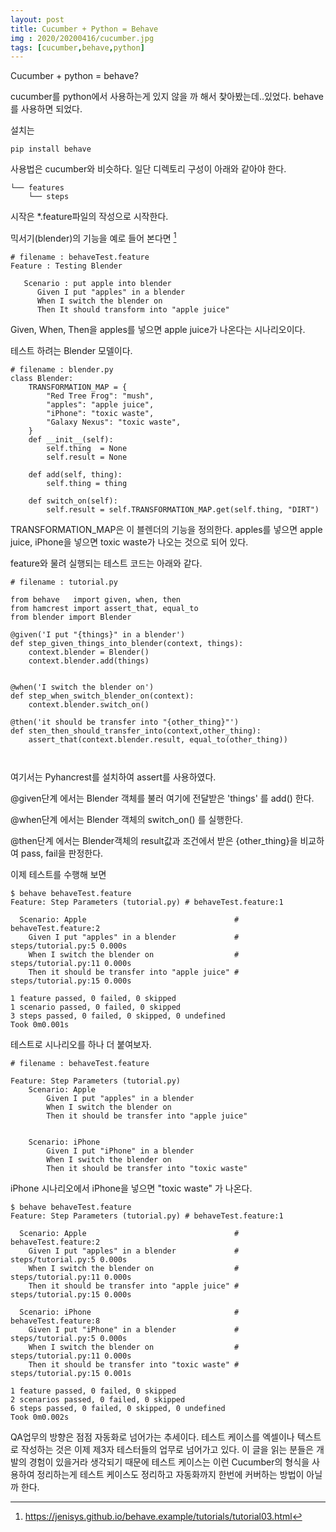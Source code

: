 ```yaml
---
layout: post
title: Cucumber + Python = Behave
img : 2020/20200416/cucumber.jpg
tags: [cucumber,behave,python]
---
```




Cucumber + python = behave?

cucumber를 python에서 사용하는게 있지 않을 까 해서 찾아봤는데..있었다. behave를 사용하면 되었다. 

설치는

```
pip install behave
```



사용법은 cucumber와 비슷하다. 일단 디렉토리 구성이 아래와 같아야 한다. 

```
└── features
    └── steps

```



시작은 *.feature파일의 작성으로 시작한다. 

믹서기(blender)의 기능을 예로 들어 본다면 [^1]



```
# filename : behaveTest.feature
Feature : Testing Blender

   Scenario : put apple into blender
      Given I put "apples" in a blender
      When I switch the blender on
      Then It should transform into "apple juice"
```



Given, When, Then을 apples를 넣으면 apple juice가 나온다는 시나리오이다. 



테스트 하려는 Blender 모델이다.  

```
# filename : blender.py
class Blender:
    TRANSFORMATION_MAP = {
        "Red Tree Frog": "mush",
        "apples": "apple juice",
        "iPhone": "toxic waste",
        "Galaxy Nexus": "toxic waste",
    }
    def __init__(self):
        self.thing  = None
        self.result = None

    def add(self, thing):
        self.thing = thing

    def switch_on(self):
        self.result = self.TRANSFORMATION_MAP.get(self.thing, "DIRT")

```



TRANSFORMATION_MAP은 이 블렌더의 기능을 정의한다. apples를 넣으면 apple juice, iPhone을 넣으면 toxic waste가 나오는 것으로 되어 있다. 



feature와 물려 실행되는 테스트 코드는 아래와 같다. 

```
# filename : tutorial.py

from behave   import given, when, then
from hamcrest import assert_that, equal_to
from blender import Blender

@given('I put "{things}" in a blender')
def step_given_things_into_blender(context, things):
    context.blender = Blender()
    context.blender.add(things)


@when('I switch the blender on')
def step_when_switch_blender_on(context):
    context.blender.switch_on()

@then('it should be transfer into "{other_thing}"')
def sten_then_should_transfer_into(context,other_thing):
    assert_that(context.blender.result, equal_to(other_thing))
    


```



여기서는 Pyhancrest를 설치하여 assert를 사용하였다. 

@given단계 에서는 Blender 객체를 불러 여기에 전달받은 'things' 를 add() 한다. 

@when단계 에서는 Blender 객체의 switch_on() 를 실행한다. 

@then단계 에서는 Blender객체의 result값과 조건에서 받은 {other_thing}을 비교하여 pass, fail을 판정한다. 



이제 테스트를 수행해 보면

```
$ behave behaveTest.feature
Feature: Step Parameters (tutorial.py) # behaveTest.feature:1

  Scenario: Apple                                 # behaveTest.feature:2
    Given I put "apples" in a blender             # steps/tutorial.py:5 0.000s
    When I switch the blender on                  # steps/tutorial.py:11 0.000s
    Then it should be transfer into "apple juice" # steps/tutorial.py:15 0.000s

1 feature passed, 0 failed, 0 skipped
1 scenario passed, 0 failed, 0 skipped
3 steps passed, 0 failed, 0 skipped, 0 undefined
Took 0m0.001s
```



테스트로 시나리오를 하나 더 붙여보자. 



```
# filename : behaveTest.feature

Feature: Step Parameters (tutorial.py)
    Scenario: Apple 
        Given I put "apples" in a blender 
        When I switch the blender on
        Then it should be transfer into "apple juice"


    Scenario: iPhone
        Given I put "iPhone" in a blender 
        When I switch the blender on
        Then it should be transfer into "toxic waste"
```



iPhone 시나리오에서 iPhone을 넣으면 "toxic waste" 가 나온다. 



```
$ behave behaveTest.feature
Feature: Step Parameters (tutorial.py) # behaveTest.feature:1

  Scenario: Apple                                 # behaveTest.feature:2
    Given I put "apples" in a blender             # steps/tutorial.py:5 0.000s
    When I switch the blender on                  # steps/tutorial.py:11 0.000s
    Then it should be transfer into "apple juice" # steps/tutorial.py:15 0.000s

  Scenario: iPhone                                # behaveTest.feature:8
    Given I put "iPhone" in a blender             # steps/tutorial.py:5 0.000s
    When I switch the blender on                  # steps/tutorial.py:11 0.000s
    Then it should be transfer into "toxic waste" # steps/tutorial.py:15 0.001s

1 feature passed, 0 failed, 0 skipped
2 scenarios passed, 0 failed, 0 skipped
6 steps passed, 0 failed, 0 skipped, 0 undefined
Took 0m0.002s
```



QA업무의 방향은 점점 자동화로 넘어가는 추세이다. 테스트 케이스를 엑셀이나 텍스트로 작성하는 것은 이제 제3자 테스터들의 업무로 넘어가고 있다. 이 글을 읽는 분들은 개발의 경험이 있을거라 생각되기 때문에 테스트 케이스는 이런 Cucumber의 형식을 사용하여 정리하는게 테스트 케이스도 정리하고 자동화까지 한번에 커버하는 방법이 아닐 까 한다. 





[^1]: https://jenisys.github.io/behave.example/tutorials/tutorial03.html 